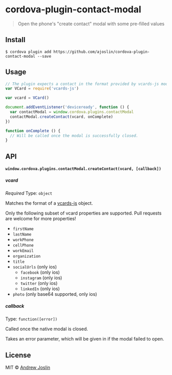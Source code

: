 # cordova-plugin-contact-modal

> Open the phone's "create contact" modal with some pre-filled values


## Install

```
$ cordova plugin add https://github.com/ajoslin/cordova-plugin-contact-modal --save
```

## Usage

```js
// The plugin expects a contact in the format provided by vcards-js module
var VCard = require('vcards-js')

var vcard = VCard()

document.addEventListener('deviceready', function () {
  var contactModal = window.cordova.plugins.contactModal
  contactModal.createContact(vcard, onComplete)
})

function onComplete () {
  // Will be called once the modal is successfully closed.
}
```

## API

#### `window.cordova.plugins.contactModal.createContact(vcard, [callback])`

##### vcard

*Required*
Type: `object`

Matches the format of a [vcards-js](https://github.com/enesser/vCards-js) object.

Only the following subset of vcard properties are supported. Pull requests are welcome for more properties!

- `firstName`
- `lastName`
- `workPhone`
- `cellPhone`
- `workEmail`
- `organization`
- `title`
- `socialUrls` (only ios)
  - `facebook` (only ios)
  - `instagram` (only ios)
  - `twitter` (only ios)
  - `linkedIn` (only ios)
- `photo` (only base64 supported, only ios)

##### callback

Type: `function([error])`

Called once the native modal is closed.

Takes an error parameter, which will be given in if the modal failed to open.

## License

MIT © [Andrew Joslin](http://ajoslin.com)
